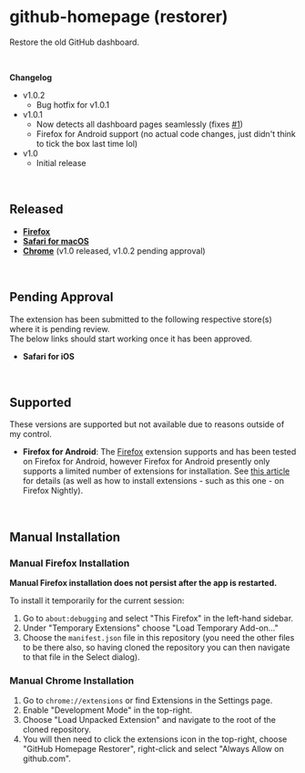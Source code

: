 # github-homepage (restorer)

Restore the old GitHub dashboard.

<br>

**Changelog**

<!--
  Safari's v1.0.2 has a minor alteration to it's code to ensure full functionality remains.
  
  If further updates (i.e., a v1.0.3) is required, I'll reconcile the versions then as the Safari code is
  essentially an additional polyfill that should function fine in all browsers and ensure additional
  robustness.
-->

- v1.0.2
  - Bug hotfix for v1.0.1
- v1.0.1
  - Now detects all dashboard pages seamlessly (fixes [#1](https://github.com/SamJakob/github-homepage/issues/1))
  - Firefox for Android support (no actual code changes, just didn't think to tick the box last time lol)
- v1.0
  - Initial release

<br>

## Released

- [**Firefox**](https://addons.mozilla.org/en-US/firefox/addon/github-homepage-restorer/)
- [**Safari for macOS**](https://apps.apple.com/app/github-homepage-restorer/id6465572067)
- [**Chrome**](https://chrome.google.com/webstore/detail/cfdlcjikdibojiddgiijfeiaoohbklec/) (v1.0 released, v1.0.2 pending approval)

<br>

## Pending Approval

The extension has been submitted to the following respective store(s) where it is pending review.  
The below links should start working once it has been approved.

- **Safari for iOS**

<br>

## Supported

These versions are supported but not available due to reasons outside of my control.

- **Firefox for Android**: The [Firefox](https://addons.mozilla.org/en-US/firefox/addon/github-homepage-restorer/) extension supports and has been tested on Firefox for Android, however Firefox for Android presently only supports a limited number of extensions for installation. See [this article](https://support.mozilla.org/en-US/kb/find-and-install-add-ons-firefox-android) for details (as well as how to install extensions - such as this one - on Firefox Nightly).

<br>

## Manual Installation

### Manual Firefox Installation

**Manual Firefox installation does not persist after the app is restarted.**

To install it temporarily for the current session:

1. Go to `about:debugging` and select "This Firefox" in the left-hand sidebar.
2. Under "Temporary Extensions" choose "Load Temporary Add-on..."
3. Choose the `manifest.json` file in this repository (you need the other files to be there also, so having cloned the repository you can then navigate to that file in the Select dialog).

### Manual Chrome Installation

1. Go to `chrome://extensions` or find Extensions in the Settings page.
2. Enable "Development Mode" in the top-right.
3. Choose "Load Unpacked Extension" and navigate to the root of the cloned repository.
4. You will then need to click the extensions icon in the top-right, choose "GitHub Homepage Restorer", right-click and select "Always Allow on github.com".
